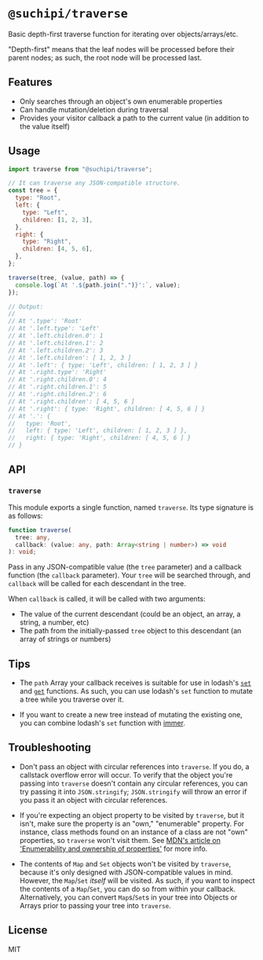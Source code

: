 # `@suchipi/traverse`

Basic depth-first traverse function for iterating over objects/arrays/etc.

"Depth-first" means that the leaf nodes will be processed before their parent nodes; as such, the root node will be processed last.

## Features

- Only searches through an object's own enumerable properties
- Can handle mutation/deletion during traversal
- Provides your visitor callback a path to the current value (in addition to the value itself)

## Usage

```js
import traverse from "@suchipi/traverse";

// It can traverse any JSON-compatible structure.
const tree = {
  type: "Root",
  left: {
    type: "Left",
    children: [1, 2, 3],
  },
  right: {
    type: "Right",
    children: [4, 5, 6],
  },
};

traverse(tree, (value, path) => {
  console.log(`At '.${path.join(".")}':`, value);
});

// Output:
//
// At '.type': 'Root'
// At '.left.type': 'Left'
// At '.left.children.0': 1
// At '.left.children.1': 2
// At '.left.children.2': 3
// At '.left.children': [ 1, 2, 3 ]
// At '.left': { type: 'Left', children: [ 1, 2, 3 ] }
// At '.right.type': 'Right'
// At '.right.children.0': 4
// At '.right.children.1': 5
// At '.right.children.2': 6
// At '.right.children': [ 4, 5, 6 ]
// At '.right': { type: 'Right', children: [ 4, 5, 6 ] }
// At '.': {
//   type: 'Root',
//   left: { type: 'Left', children: [ 1, 2, 3 ] },
//   right: { type: 'Right', children: [ 4, 5, 6 ] }
// }
```

## API

### `traverse`

This module exports a single function, named `traverse`. Its type signature is as follows:

```ts
function traverse(
  tree: any,
  callback: (value: any, path: Array<string | number>) => void
): void;
```

Pass in any JSON-compatible value (the `tree` parameter) and a callback function (the `callback` parameter). Your `tree` will be searched through, and `callback` will be called for each descendant in the tree.

When `callback` is called, it will be called with two arguments:

- The value of the current descendant (could be an object, an array, a string, a number, etc)
- The path from the initially-passed `tree` object to this descendant (an array of strings or numbers)

## Tips

- The `path` Array your callback receives is suitable for use in lodash's [`set`](https://lodash.com/docs/4.17.15#set) and [`get`](https://lodash.com/docs/4.17.15#get) functions. As such, you can use lodash's `set` function to mutate a tree while you traverse over it.

- If you want to create a new tree instead of mutating the existing one, you can combine lodash's `set` function with [immer](https://www.npmjs.com/package/immer).

## Troubleshooting

- Don't pass an object with circular references into `traverse`. If you do, a callstack overflow error will occur. To verify that the object you're passing into `traverse` doesn't contain any circular references, you can try passing it into `JSON.stringify`; `JSON.stringify` will throw an error if you pass it an object with circular references.

- If you're expecting an object property to be visited by `traverse`, but it isn't, make sure the property is an "own," "enumerable" property. For instance, class methods found on an instance of a class are not "own" properties, so `traverse` won't visit them. See [MDN's article on 'Enumerability and ownership of properties'](https://developer.mozilla.org/en-US/docs/Web/JavaScript/Enumerability_and_ownership_of_properties) for more info.

- The contents of `Map` and `Set` objects won't be visited by `traverse`, because it's only designed with JSON-compatible values in mind. However, the `Map`/`Set` _itself_ will be visited. As such, if you want to inspect the contents of a `Map`/`Set`, you can do so from within your callback. Alternatively, you can convert `Map`s/`Set`s in your tree into Objects or Arrays prior to passing your tree into `traverse`.

## License

MIT
